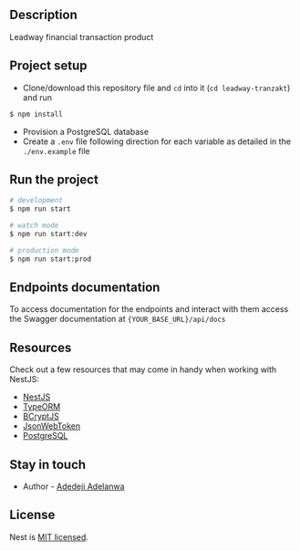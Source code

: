 ## Description

Leadway financial transaction product

## Project setup

- Clone/download this repository file and `cd` into it (`cd leadway-tranzakt`) and run

```bash
$ npm install
```

- Provision a PostgreSQL database
- Create a `.env` file following direction for each variable as detailed in the `./env.example` file

## Run the project

```bash
# development
$ npm run start

# watch mode
$ npm run start:dev

# production mode
$ npm run start:prod
```

## Endpoints documentation

To access documentation for the endpoints and interact with them access the Swagger documentation at `{YOUR_BASE_URL}/api/docs`

## Resources

Check out a few resources that may come in handy when working with NestJS:

- [NestJS](https://docs.nestjs.com)
- [TypeORM](https://typeorm.io/)
- [BCryptJS](https://www.npmjs.com/package/bcryptjs)
- [JsonWebToken](https://jwt.io/)
- [PostgreSQL](https://www.postgresql.org/download/)

## Stay in touch

- Author - [Adedeji Adelanwa](https://github.com/adedejiadelanwa)

## License

Nest is [MIT licensed](https://github.com/nestjs/nest/blob/master/LICENSE).
